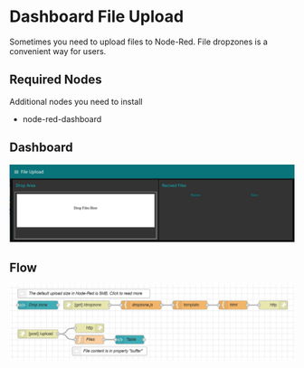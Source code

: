 # Dashboard File Upload 
Sometimes you need to upload files to Node-Red.  File dropzones is a convenient way for users.

## Required Nodes
Additional nodes you need to install
- node-red-dashboard

## Dashboard
![Dashboard](pictures/dashboard.jpeg)

## Flow

![Flow](pictures/flow.jpeg)

